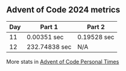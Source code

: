 ## Advent of Code 2024 metrics

| Day | Part 1 | Part 2 |
| --- | --- | --- |
| 11 | 0.00351 sec | 0.19528 sec |
| 12 | 232.74838 sec | N/A |

More stats in [Advent of Code Personal Times](https://adventofcode.com/2024/leaderboard/self)
